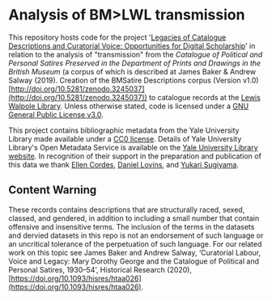 # Analysis of BM>LWL transmission

This repository hosts code for the project '[Legacies of Catalogue Descriptions and Curatorial Voice: Opportunities for Digital Scholarship](https://cataloguelegacies.github.io/)' in relation to the analysis of "transmission" from the *Catalogue of Political and Personal Satires Preserved in the Department of Prints and Drawings in the British Museum* (a corpus of which is described at James Baker & Andrew Salway (2019). Creation of the BMSatire Descriptions corpus (Version v1.0) [http://doi.org/10.5281/zenodo.3245037](http://doi.org/10.5281/zenodo.3245037)) to catalogue records at the [Lewis Walpole Library](https://walpole.library.yale.edu/). Unless otherwise stated, code is licensed under a [GNU General Public License v3.0](https://github.com/CatalogueLegacies/transmission/blob/master/LICENSE).

This project contains bibliographic metadata from the Yale University Library made available under a [CC0 license](https://creativecommons.org/publicdomain/zero/1.0/). Details of Yale University Library's Open Metadata Service is available on the [Yale University Library website](https://guides.library.yale.edu/c.php?g=923429). In recognition of their support in the preparation and publication of this data we thank [Ellen Cordes](https://walpole.library.yale.edu/people/ellen-cordes), [Daniel Lovins](https://web.library.yale.edu/sd/staff/45953), and [Yukari Sugiyama](https://github.com/ysugiyama3).

## Content Warning

These records contains descriptions that are structurally raced, sexed, classed, and gendered, in addition to including a small number that contain offensive and insensitive terms. The inclusion of the terms in the datasets and dervied datasets in this repo is not an endorsement of such language or an uncritical tolerance of the perpetuation of such language. For our related work on this topic see James Baker and Andrew Salway, ‘Curatorial Labour, Voice and Legacy: Mary Dorothy George and the Catalogue of Political and Personal Satires, 1930–54’, Historical Research (2020), [https://doi.org/10.1093/hisres/htaa026](https://doi.org/10.1093/hisres/htaa026).
